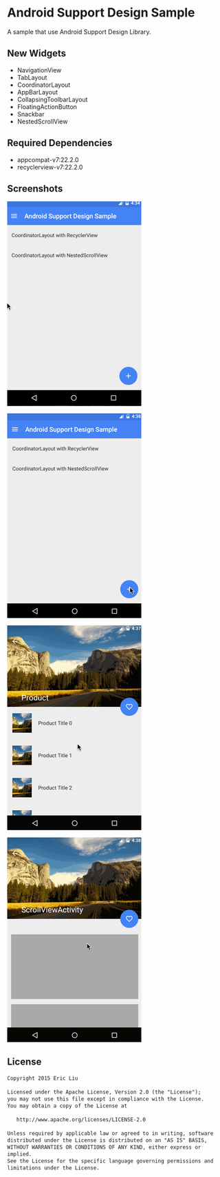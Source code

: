 Android Support Design Sample
==================
A sample that use Android Support Design Library.

## New Widgets

* NavigationView
* TabLayout
* CoordinatorLayout
* AppBarLayout
* CollapsingToolbarLayout
* FloatingActionButton
* Snackbar
* NestedScrollView

## Required Dependencies

* appcompat-v7:22.2.0
* recyclerview-v7:22.2.0 

## Screenshots

![image](art/nav.gif)

![image](art/snackbar.gif) 

![image](art/recyclerview.gif)

![image](art/scrollview.gif)

## License

    Copyright 2015 Eric Liu

    Licensed under the Apache License, Version 2.0 (the "License");
    you may not use this file except in compliance with the License.
    You may obtain a copy of the License at

       http://www.apache.org/licenses/LICENSE-2.0

    Unless required by applicable law or agreed to in writing, software
    distributed under the License is distributed on an "AS IS" BASIS,
    WITHOUT WARRANTIES OR CONDITIONS OF ANY KIND, either express or implied.
    See the License for the specific language governing permissions and
    limitations under the License.